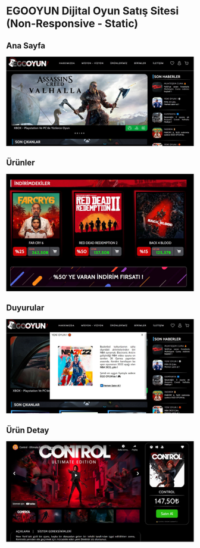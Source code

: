 # EGOOYUN Dijital Oyun Satış Sitesi (Non-Responsive - Static)


## Ana Sayfa

![alt](images/ss/1.JPG)

## Ürünler

![alt](images/ss/2.JPG)
 
## Duyurular

![alt](images/ss/3.JPG)

## Ürün Detay

![alt](images/ss/4.JPG)

